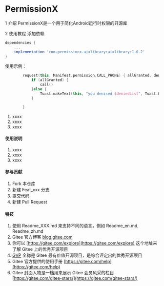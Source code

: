 # PermissionX

1 介绍
PermissionX是一个用于简化Android运行时权限的开源库


2 使用教程
添加依赖
```groovy
dependencies {
    ...
    implementation 'com.permissionx.aixlibrary:aixlibrary:1.0.2'
}
```
使用示例：
```kotlin
        request(this, Manifest.permission.CALL_PHONE) { allGranted, deniedList ->
            if (allGranted) {
                call()
            }else {
                Toast.makeText(this, "you denised $deniedList", Toast.LENGTH_SHORT).show()
            }

        }
```

1.  xxxx
2.  xxxx
3.  xxxx

#### 使用说明

1.  xxxx
2.  xxxx
3.  xxxx

#### 参与贡献

1.  Fork 本仓库
2.  新建 Feat_xxx 分支
3.  提交代码
4.  新建 Pull Request


#### 特技

1.  使用 Readme\_XXX.md 来支持不同的语言，例如 Readme\_en.md, Readme\_zh.md
2.  Gitee 官方博客 [blog.gitee.com](https://blog.gitee.com)
3.  你可以 [https://gitee.com/explore](https://gitee.com/explore) 这个地址来了解 Gitee 上的优秀开源项目
4.  [GVP](https://gitee.com/gvp) 全称是 Gitee 最有价值开源项目，是综合评定出的优秀开源项目
5.  Gitee 官方提供的使用手册 [https://gitee.com/help](https://gitee.com/help)
6.  Gitee 封面人物是一档用来展示 Gitee 会员风采的栏目 [https://gitee.com/gitee-stars/](https://gitee.com/gitee-stars/)
